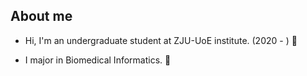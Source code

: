 
<!---
reallysensible/reallysensible is a ✨ special ✨ repository because its `README.md` (this file) appears on your GitHub profile.
You can click the Preview link to take a look at your changes.
--->
## About me

- Hi, I'm an undergraduate student at ZJU-UoE institute. (2020 - ) 👋

- I major in Biomedical Informatics. 🧬

